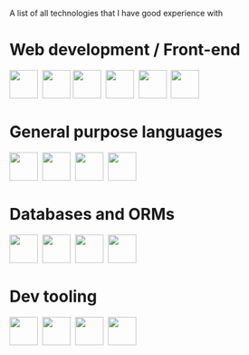 A list of all technologies that I have good experience with
# Web development / Front-end
<img src="https://cdn.jsdelivr.net/gh/devicons/devicon@latest/icons/typescript/typescript-original.svg" width="50" height="50"/>&nbsp;
<img src="https://cdn.jsdelivr.net/gh/devicons/devicon@latest/icons/nodejs/nodejs-original-wordmark.svg" width="50" height="50"/>
<img src="https://cdn.jsdelivr.net/gh/devicons/devicon@latest/icons/bun/bun-original.svg" width="50" height="50"/>&nbsp;
<img src="https://cdn.jsdelivr.net/gh/devicons/devicon@latest/icons/tailwindcss/tailwindcss-original.svg" width="50" height="50"/>&nbsp;
<img src="https://cdn.jsdelivr.net/gh/devicons/devicon@latest/icons/react/react-original.svg" width="50" height="50"/>&nbsp;
<img src="https://cdn.jsdelivr.net/gh/devicons/devicon@latest/icons/angular/angular-original.svg" width="50" height="50"/>&nbsp;
# General purpose languages
<img src="https://cdn.jsdelivr.net/gh/devicons/devicon@latest/icons/csharp/csharp-original.svg" width="50" height="50"/>&nbsp;
<img src="https://cdn.jsdelivr.net/gh/devicons/devicon@latest/icons/java/java-original.svg" width="50" height="50"/>&nbsp;
<img src="https://cdn.jsdelivr.net/gh/devicons/devicon@latest/icons/go/go-original-wordmark.svg" width="50" height="50"/>&nbsp;
<img src="https://cdn.jsdelivr.net/gh/devicons/devicon@latest/icons/kotlin/kotlin-original.svg" width="50" height="50"/>&nbsp;
# Databases and ORMs
<img src="https://cdn.jsdelivr.net/gh/devicons/devicon@latest/icons/mongodb/mongodb-original.svg" width="50" height="50"/>&nbsp;
<img src="https://cdn.jsdelivr.net/gh/devicons/devicon@latest/icons/postgresql/postgresql-original.svg" width="50" height="50"/>&nbsp;
<img src="https://cdn.jsdelivr.net/gh/devicons/devicon@latest/icons/sqlite/sqlite-original.svg" width="50" height="50"/>&nbsp;
<img src="https://cdn.jsdelivr.net/gh/devicons/devicon@latest/icons/prisma/prisma-original-wordmark.svg" width="50" height="50">&nbsp;
# Dev tooling
<img src="https://cdn.jsdelivr.net/gh/devicons/devicon@latest/icons/git/git-plain.svg" width="50" height="50"/>&nbsp;
<img src="https://cdn.jsdelivr.net/gh/devicons/devicon@latest/icons/rider/rider-original.svg" width="50" height="50"/>&nbsp;
<img src="https://cdn.jsdelivr.net/gh/devicons/devicon@latest/icons/intellij/intellij-original.svg" width="50" height="50"/>&nbsp;
<img src="https://cdn.jsdelivr.net/gh/devicons/devicon@latest/icons/webstorm/webstorm-original.svg" width="50" height="50"/>&nbsp;
